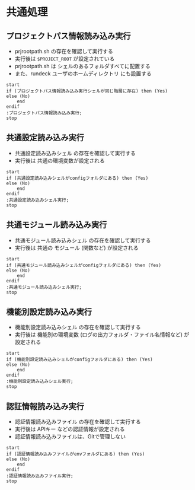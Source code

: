 # 共通処理

## プロジェクトパス情報読み込み実行
- prjrootpath.sh の存在を確認して実行する
- 実行後は `$PROJECT_ROOT` が設定されている
- prjrootpath.sh は シェルのあるフォルダすべてに配置する
- また、rundeck ユーザのホームディレクトリ にも設置する

```plantuml
start
if (プロジェクトパス情報読み込み実行シェルが同じ階層に存在) then (Yes)
else (No)
    end
endif
:プロジェクトパス情報読み込み実行;
stop
```

## 共通設定読み込み実行
- 共通設定読み込みシェル の存在を確認して実行する
- 実行後は 共通の環境変数が設定される

```plantuml
start
if (共通設定読み込みシェルがconfigフォルダにある) then (Yes)
else (No)
    end
endif
:共通設定読み込みシェル実行;
stop
```

## 共通モジュール読み込み実行
- 共通モジュール読み込みシェル の存在を確認して実行する
- 実行後は 共通の モジュール (関数など) が設定される

```plantuml
start
if (共通モジュール読み込みシェルがconfigフォルダにある) then (Yes)
else (No)
    end
endif
:共通モジュール読み込みシェル実行;
stop
```

## 機能別設定読み込み実行
- 機能別設定読み込みシェル の存在を確認して実行する
- 実行後は 機能別の環境変数 (ログの出力フォルダ・ファイル名情報など) が設定される

```plantuml
start
if (機能別設定読み込みシェルがconfigフォルダにある) then (Yes)
else (No)
    end
endif
:機能別設定読み込みシェル実行;
stop
```

## 認証情報読み込み実行
- 認証情報読み込みファイル の存在を確認して実行する
- 実行後は APIキー などの認証情報が設定される
- 認証情報読み込みファイルは、Gitで管理しない

```plantuml
start
if (認証情報読み込みファイルがenvフォルダにある) then (Yes)
else (No)
    end
endif
:認証情報読み込みファイル実行;
stop
```




